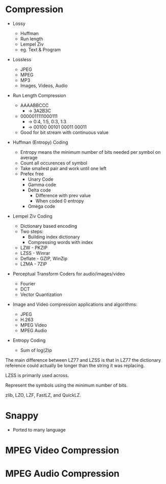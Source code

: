 # Compression

- Lossy 
    - Huffman
    - Run length
    - Lempel Ziv
    - eg. Text & Program

- Lossless
    - JPEG
    - MPEG
    - MP3
    - Images, Videos, Audio

- Run Length Compression
    - AAAABBCCC 
        - -> 3A2B3C
    - 0000011111000111 
        - -> 0:4, 1:5, 0:3, 1:3 
        - -> 00100 00101 00011 00011
    - Good for bit stream with continuous value 

- Huffman (Entropy) Coding
    - Entropy means the minimum number of bits needed per symbol on average
    - Count all occurences of symbol
    - Take smallest pair and work until one left
    -  Prefex free
        - Unary Code
        - Gamma code
        - Delta code
            - Difference with prev value 
            - When coded 0 entropy
        - Omega code

- Lempel Ziv Coding
    - Dictionary based encoding
    - Two steps:
        - Building index dictionary
        - Compressing words with index
    - LZW - PKZIP
    - LZSS - Winrar
    - Deflate - GZIP, WinZip
    - LZMA - 7ZIP

- Perceptual Transform Coders for audio/images/video
    - Fourier
    - DCT
    - Vector Quantization

- Image and Video compression applications and algorithms:
    - JPEG
    - H.263
    - MPEG Video
    - MPEG Audio

- Entropy Coding
    - Sum of log(2)p

The main difference between LZ77 and LZSS is that in LZ77 the dictionary reference could actually be longer than the string it was replacing.

LZSS is primarily used across.

Represent the symbols using the minimum number of bits.

zlib, LZO, LZF, FastLZ, and QuickLZ.

# Snappy
- Ported to many language

# MPEG Video Compression

# MPEG Audio Compression

